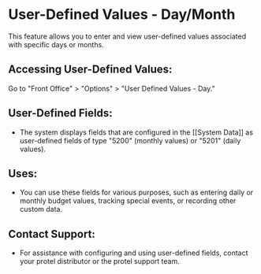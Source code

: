 # User-Defined Values - Day/Month

This feature allows you to enter and view user-defined values associated with specific days or months.

## Accessing User-Defined Values:

Go to "Front Office" > "Options" > "User Defined Values - Day."

## User-Defined Fields:

* The system displays fields that are configured in the [[System Data]] as user-defined fields of type "5200" (monthly values) or "5201" (daily values). 

## Uses:

* You can use these fields for various purposes, such as entering daily or monthly budget values, tracking special events, or recording other custom data.

## Contact Support:

* For assistance with configuring and using user-defined fields, contact your protel distributor or the protel support team. 